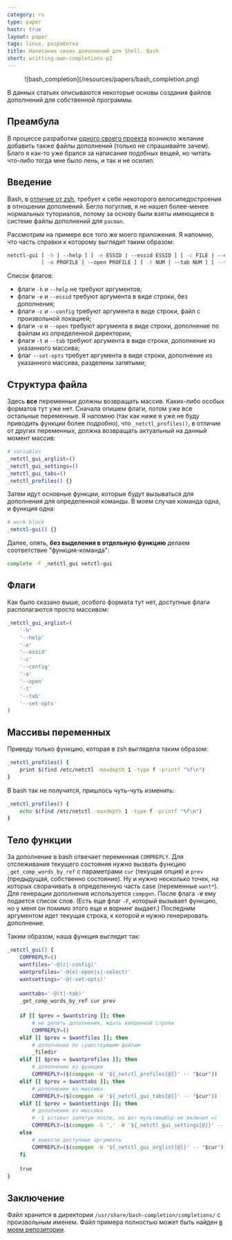 ```yaml
---
category: ru
type: paper
hastr: true
layout: paper
tags: linux, разработка
title: Написание своих дополнений для Shell. Bash
short: writting-own-completions-p2
---
```

<figure class="img">![bash_completion](/resources/papers/bash_completion.png)</figure> В данных статьях описываются некоторые основы создания файлов дополнений для собственной программы.

<!--more-->

## <a href="#preamble" class="anchor" id="preamble"><span class="octicon octicon-link"></span></a>Преамбула

В процессе разработки [одного своего проекта](/ru/projects/netctl-gui "Страница netctl-gui") возникло желание добавить также файлы дополнений (только не спрашивайте зачем). Благо я как-то уже брался за написание подобных вещей, но читать что-либо тогда мне было лень, и так и не осилил.

## <a href="#introduction" class="anchor" id="introduction"><span class="octicon octicon-link"></span></a>Введение

Bash, в [отличие от zsh](/ru/2014/07/17/writting-own-completions-p1 "Статья о дополнениях zsh"), требует к себе некоторого велосипедостроения в отношении дополнений. Бегло погуглив, я не нашел более-менее нормальных туториалов, потому за основу были взяты имеющиеся в системе файлы дополнений для `pacman`.

Рассмотрим на примере все того же моего приложения. Я напомню, что часть справки к которому выглядит таким образом:

```bash
netctl-gui [ -h | --help ] [ -e ESSID | --essid ESSID ] [ -с FILE | --config FILE ]
           [ -o PROFILE | --open PROFILE ] [ -t NUM | --tab NUM ] [ --set-opts OPTIONS ]
```

Список флагов:

* флаги `-h` и `--help` не требуют аргументов;
* флаги `-e` и `--essid` требуют аргумента в виде строки, без дополнения;
* флаги `-c` и `--config` требуют аргумента в виде строки, файл с произвольной локацией;
* флаги `-o` и `--open` требуют аргумента в виде строки, дополнение по файлам из определенной директории;
* флаги `-t` и `--tab` требуют аргумента в виде строки, дополнение из указанного массива;
* флаг `--set-opts` требует аргумента в виде строки, дополнение из указанного массива, разделены запятыми;

## <a href="#file" class="anchor" id="file"><span class="octicon octicon-link"></span></a>Структура файла

Здесь **все** переменные должны возвращать массив. Каких-либо особых форматов тут уже нет. Сначала опишем флаги, потом уже все остальные переменные. Я напомню (так как ниже я уже не буду приводить функции более подробно), что `_netctl_profiles()`, в отличие от других переменных, должна возвращать актуальный на данный момент массив:

```bash
# variables
_netctl_gui_arglist=()
_netctl_gui_settings=()
_netctl_gui_tabs=()
_netctl_profiles() {}
```

Затем идут основные функции, которые будут вызываться для дополнения для определенной команды. В моем случае команда одна, и функция одна:

```bash
# work block
_netctl-gui() {}
```

Далее, опять, **без выделения в отдельную функцию** делаем соответствие "функция-команда":

```bash
complete -F _netctl_gui netctl-gui
```

## <a href="#flags" class="anchor" id="flags"><span class="octicon octicon-link"></span></a>Флаги

Как было сказано выше, особого формата тут нет, доступные флаги располагаются просто массивом:

```bash
_netctl_gui_arglist=(
    '-h'
    '--help'
    '-e'
    '--essid'
    '-c'
    '--config'
    '-o'
    '--open'
    '-t'
    '--tab'
    '--set-opts'
)
```

## <a href="#variables" class="anchor" id="variables"><span class="octicon octicon-link"></span></a>Массивы переменных

Приведу только функцию, которая в zsh выглядела таким образом:

```bash
_netctl_profiles() {
    print $(find /etc/netctl -maxdepth 1 -type f -printf "%f\n")
}
```

В bash так не получится, пришлось чуть-чуть изменить:

```bash
_netctl_profiles() {
    echo $(find /etc/netctl -maxdepth 1 -type f -printf "%f\n")
}
```

## <a href="#body" class="anchor" id="body"><span class="octicon octicon-link"></span></a>Тело функции

За дополнение в bash отвечает переменная `COMPREPLY`. Для отслеживания текущего состояния нужно вызвать функцию `_get_comp_words_by_ref` с параметрами `cur` (текущая опция) и `prev` (предыдущая, собственно состояние). Ну и нужно несколько точек, на которых сворачивать в определенную часть case (переменные `want*`). Для генерации дополнения используется `compgen`. После флага `-W` ему подается список слов. (Есть еще флаг `-F`, который вызывает функцию, но у меня он помимо этого еще и ворнинг выдает.) Последним аргументом идет текущая строка, к которой и нужно генерировать дополнение.

Таким образом, наша функция выглядит так:

```bash
_netctl_gui() {
    COMPREPLY=()
    wantfiles='-@(c|-config)'
    wantprofiles='-@(o|-open|s|-select)'
    wantsettings='-@(-set-opts)'

    wanttabs='-@(t|-tab)'
    _get_comp_words_by_ref cur prev

    if [[ $prev = $wantstring ]]; then
        # не делать дополнения, ждать введенной строки
        COMPREPLY=()
    elif [[ $prev = $wantfiles ]]; then
        # дополнение по существующим файлам
        _filedir
    elif [[ $prev = $wantprofiles ]]; then
        # дополнение из функции
        COMPREPLY=($(compgen -W '${_netctl_profiles[@]}' -- "$cur"))
    elif [[ $prev = $wanttabs ]]; then
        # дополнение из массива
        COMPREPLY=($(compgen -W '${_netctl_gui_tabs[@]}' -- "$cur"))
    elif [[ $prev = $wantsettings ]]; then
        # дополнение из массива
        # -S вставит запятую после, но вот мультивыбор не включил =(
        COMPREPLY=($(compgen -S ',' -W '${_netctl_gui_settings[@]}' -- "$cur"))
    else
        # вывести доступные аргументы
        COMPREPLY=($(compgen -W '${_netctl_gui_arglist[@]}' -- "$cur"))
    fi

    true
}
```

## <a href="#conclusion" class="anchor" id="conclusion"><span class="octicon octicon-link"></span></a>Заключение

Файл хранится в директории `/usr/share/bash-completion/completions/` с произвольным именем. Файл примера полностью может быть найден [в моем репозитории](//raw.githubusercontent.com/arcan1s/netctl-gui/master/sources/gui/bash-completions "Файл").
